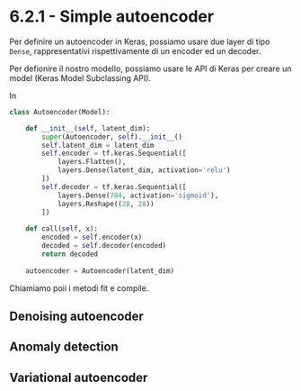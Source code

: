 # 6.2.1 - Simple autoencoder

Per definire un autoencoder in Keras, possiamo usare due layer di tipo `Dense`, rappresentativi rispettivamente di un encoder ed un decoder.

Per defionire il nostro modello, possiamo usare le API di Keras per creare un model (Keras Model Subclassing API).



In

```py
class Autoencoder(Model):

    def __init__(self, latent_dim):
        super(Autoencoder, self).__init__()
        self.latent_dim = latent_dim
        self.encoder = tf.keras.Sequential([
            layers.Flatten(),
            layers.Dense(latent_dim, activation='relu')
        ])
        self.decoder = tf.keras.Sequential([
            layers.Dense(784, activation='sigmoid'),
            layers.Reshape((28, 28))
        ])
    
    def call(self, x):
        encoded = self.encoder(x)
        decoded = self.decoder(encoded)
        return decoded
    
    autoencoder = Autoencoder(latent_dim)
```

Chiamiamo poii i metodi fit e compile.

## Denoising autoencoder

## Anomaly detection

## Variational autoencoder
